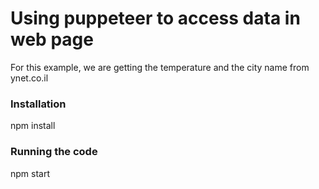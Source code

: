 # Using puppeteer to access data in web page

For this example, we are getting the temperature and the city name from ynet.co.il

### Installation
npm install

### Running the code
npm start

